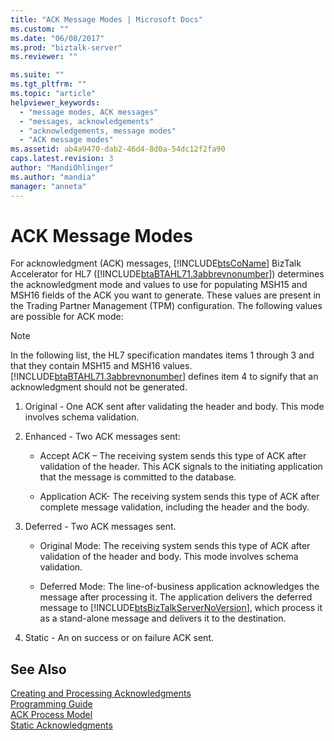 ```yaml
---
title: "ACK Message Modes | Microsoft Docs"
ms.custom: ""
ms.date: "06/08/2017"
ms.prod: "biztalk-server"
ms.reviewer: ""

ms.suite: ""
ms.tgt_pltfrm: ""
ms.topic: "article"
helpviewer_keywords: 
  - "message modes, ACK messages"
  - "messages, acknowledgements"
  - "acknowledgements, message modes"
  - "ACK message modes"
ms.assetid: ab4a9470-dab2-46d4-8d0a-54dc12f2fa90
caps.latest.revision: 3
author: "MandiOhlinger"
ms.author: "mandia"
manager: "anneta"
---
```

# ACK Message Modes
For acknowledgment (ACK) messages, [!INCLUDE[btsCoName](../../includes/btsconame-md.md)] BizTalk Accelerator for HL7 ([!INCLUDE[btaBTAHL71.3abbrevnonumber](../../includes/btabtahl71-3abbrevnonumber-md.md)]) determines the acknowledgment mode and values to use for populating MSH15 and MSH16 fields of the ACK you want to generate. These values are present in the Trading Partner Management (TPM) configuration. The following values are possible for ACK mode:  
  
> [!NOTE]
>  In the following list, the HL7 specification mandates items 1 through 3 and that they contain MSH15 and MSH16 values. [!INCLUDE[btaBTAHL71.3abbrevnonumber](../../includes/btabtahl71-3abbrevnonumber-md.md)] defines item 4 to signify that an acknowledgment should not be generated.  
  
1. Original - One ACK sent after validating the header and body. This mode involves schema validation.  
  
2. Enhanced - Two ACK messages sent:  
  
   -   Accept ACK – The receiving system sends this type of ACK after validation of the header. This ACK signals to the initiating application that the message is committed to the database.  
  
   -   Application ACK- The receiving system sends this type of ACK after complete message validation, including the header and the body.  
  
3. Deferred - Two ACK messages sent.  
  
   - Original Mode: The receiving system sends this type of ACK after validation of the header and body. This mode involves schema validation.  
  
   - Deferred Mode: The line-of-business application acknowledges the message after processing it. The application delivers the deferred message to [!INCLUDE[btsBizTalkServerNoVersion](../../includes/btsbiztalkservernoversion-md.md)], which process it as a stand-alone message and delivers it to the destination.  
  
4. Static - An on success or on failure ACK sent.  
  
## See Also  
 [Creating and Processing Acknowledgments](../../adapters-and-accelerators/accelerator-hl7/creating-and-processing-acknowledgments.md)   
 [Programming Guide](../../adapters-and-accelerators/accelerator-hl7/programming-guide1.md)   
 [ACK Process Model](../../adapters-and-accelerators/accelerator-hl7/ack-process-model.md)   
 [Static Acknowledgments](../../adapters-and-accelerators/accelerator-hl7/static-acknowledgments.md)